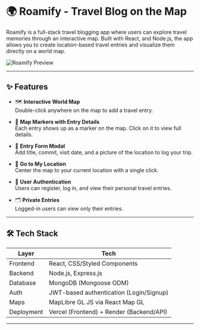 # 🌍 Roamify - Travel Blog on the Map

Roamify is a full-stack travel blogging app where users can explore travel memories through an interactive map. Built with React, and Node.js, the app allows you to create location-based travel entries and visualize them directly on a world map.

![Roamify Preview](preview.png) <!-- Replace with your actual screenshot or GIF -->

---

## ✨ Features

- 🗺️ **Interactive World Map**  
  Double-click anywhere on the map to add a travel entry.

- 📍 **Map Markers with Entry Details**  
  Each entry shows up as a marker on the map. Click on it to view full details.

- 🧾 **Entry Form Modal**  
  Add title, commit, visit date, and a picture of the location to log your trip.

- 🎯 **Go to My Location**  
  Center the map to your current location with a single click.

- 🔐 **User Authentication**  
  Users can register, log in, and view their personal travel entries.

- 🗂️ **Private Entries**  
  Logged-in users can view only their entries.

---

## 🛠 Tech Stack

| Layer        | Tech                                                  |
|--------------|-------------------------------------------------------|
| Frontend     | React, CSS/Styled Components       |
| Backend      | Node.js, Express.js                                   |
| Database     | MongoDB (Mongoose ODM)                                |
| Auth         | JWT-based authentication (Login/Signup)              |
| Maps         | MapLibre GL JS via React Map GL                     |
| Deployment   | Vercel (Frontend) + Render (Backend/API)     |

---
